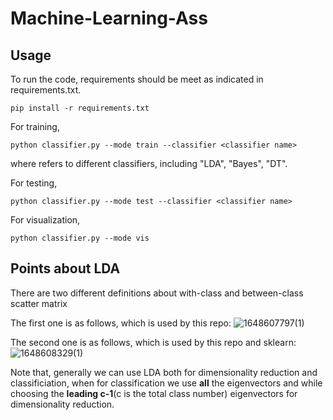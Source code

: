 
# Machine-Learning-Ass

## Usage
To run the code, requirements should be meet as indicated in requirements.txt.

`pip install -r requirements.txt`

For training,

`python classifier.py --mode train --classifier <classifier name>`

where <classifier name> refers to different classifiers, including "LDA", "Bayes", "DT".

For testing,

`python classifier.py --mode test --classifier <classifier name>`

For visualization,

`python classifier.py --mode vis`

## Points about LDA
There are two different definitions about with-class and between-class scatter matrix

The first one is as follows, which is used by this repo:
![1648607797(1)](https://user-images.githubusercontent.com/55084546/160739741-c123a144-8bca-4532-847b-459526a73ebc.png)

The second one is as follows, which is used by this repo and sklearn:
![1648608329(1)](https://user-images.githubusercontent.com/55084546/160740728-60df572e-7188-4b15-9a04-4a0f26542261.png)


Note that, generally we can use LDA both for dimensionality reduction and classificiation, when for classification we use **all** the eigenvectors and while choosing the **leading c-1**(c is the total class number) eigenvectors for dimensionality reduction.
